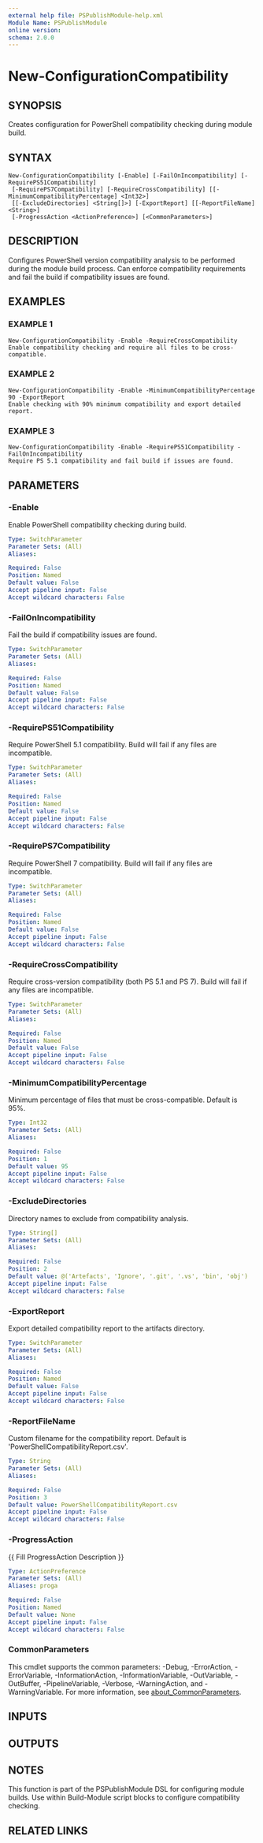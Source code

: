 ```yaml
---
external help file: PSPublishModule-help.xml
Module Name: PSPublishModule
online version:
schema: 2.0.0
---
```


# New-ConfigurationCompatibility

## SYNOPSIS
Creates configuration for PowerShell compatibility checking during module build.

## SYNTAX

```
New-ConfigurationCompatibility [-Enable] [-FailOnIncompatibility] [-RequirePS51Compatibility]
 [-RequirePS7Compatibility] [-RequireCrossCompatibility] [[-MinimumCompatibilityPercentage] <Int32>]
 [[-ExcludeDirectories] <String[]>] [-ExportReport] [[-ReportFileName] <String>]
 [-ProgressAction <ActionPreference>] [<CommonParameters>]
```

## DESCRIPTION
Configures PowerShell version compatibility analysis to be performed during the module build process.
Can enforce compatibility requirements and fail the build if compatibility issues are found.

## EXAMPLES

### EXAMPLE 1
```
New-ConfigurationCompatibility -Enable -RequireCrossCompatibility
Enable compatibility checking and require all files to be cross-compatible.
```

### EXAMPLE 2
```
New-ConfigurationCompatibility -Enable -MinimumCompatibilityPercentage 90 -ExportReport
Enable checking with 90% minimum compatibility and export detailed report.
```

### EXAMPLE 3
```
New-ConfigurationCompatibility -Enable -RequirePS51Compatibility -FailOnIncompatibility
Require PS 5.1 compatibility and fail build if issues are found.
```

## PARAMETERS

### -Enable
Enable PowerShell compatibility checking during build.

```yaml
Type: SwitchParameter
Parameter Sets: (All)
Aliases:

Required: False
Position: Named
Default value: False
Accept pipeline input: False
Accept wildcard characters: False
```

### -FailOnIncompatibility
Fail the build if compatibility issues are found.

```yaml
Type: SwitchParameter
Parameter Sets: (All)
Aliases:

Required: False
Position: Named
Default value: False
Accept pipeline input: False
Accept wildcard characters: False
```

### -RequirePS51Compatibility
Require PowerShell 5.1 compatibility.
Build will fail if any files are incompatible.

```yaml
Type: SwitchParameter
Parameter Sets: (All)
Aliases:

Required: False
Position: Named
Default value: False
Accept pipeline input: False
Accept wildcard characters: False
```

### -RequirePS7Compatibility
Require PowerShell 7 compatibility.
Build will fail if any files are incompatible.

```yaml
Type: SwitchParameter
Parameter Sets: (All)
Aliases:

Required: False
Position: Named
Default value: False
Accept pipeline input: False
Accept wildcard characters: False
```

### -RequireCrossCompatibility
Require cross-version compatibility (both PS 5.1 and PS 7).
Build will fail if any files are incompatible.

```yaml
Type: SwitchParameter
Parameter Sets: (All)
Aliases:

Required: False
Position: Named
Default value: False
Accept pipeline input: False
Accept wildcard characters: False
```

### -MinimumCompatibilityPercentage
Minimum percentage of files that must be cross-compatible.
Default is 95%.

```yaml
Type: Int32
Parameter Sets: (All)
Aliases:

Required: False
Position: 1
Default value: 95
Accept pipeline input: False
Accept wildcard characters: False
```

### -ExcludeDirectories
Directory names to exclude from compatibility analysis.

```yaml
Type: String[]
Parameter Sets: (All)
Aliases:

Required: False
Position: 2
Default value: @('Artefacts', 'Ignore', '.git', '.vs', 'bin', 'obj')
Accept pipeline input: False
Accept wildcard characters: False
```

### -ExportReport
Export detailed compatibility report to the artifacts directory.

```yaml
Type: SwitchParameter
Parameter Sets: (All)
Aliases:

Required: False
Position: Named
Default value: False
Accept pipeline input: False
Accept wildcard characters: False
```

### -ReportFileName
Custom filename for the compatibility report.
Default is 'PowerShellCompatibilityReport.csv'.

```yaml
Type: String
Parameter Sets: (All)
Aliases:

Required: False
Position: 3
Default value: PowerShellCompatibilityReport.csv
Accept pipeline input: False
Accept wildcard characters: False
```

### -ProgressAction
{{ Fill ProgressAction Description }}

```yaml
Type: ActionPreference
Parameter Sets: (All)
Aliases: proga

Required: False
Position: Named
Default value: None
Accept pipeline input: False
Accept wildcard characters: False
```

### CommonParameters
This cmdlet supports the common parameters: -Debug, -ErrorAction, -ErrorVariable, -InformationAction, -InformationVariable, -OutVariable, -OutBuffer, -PipelineVariable, -Verbose, -WarningAction, and -WarningVariable. For more information, see [about_CommonParameters](http://go.microsoft.com/fwlink/?LinkID=113216).

## INPUTS

## OUTPUTS

## NOTES
This function is part of the PSPublishModule DSL for configuring module builds.
Use within Build-Module script blocks to configure compatibility checking.

## RELATED LINKS
